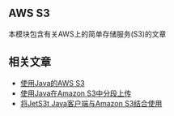 ## AWS S3

本模块包含有关AWS上的简单存储服务(S3)的文章

## 相关文章

+ [使用Java的AWS S3](docs/使用Java的AWS-S3.md)
+ [使用Java在Amazon S3中分段上传](docs/使用Java在Amazon-S3中分段上传.md)
+ [将JetS3t Java客户端与Amazon S3结合使用](docs/将JetS3t-Java客户端与Amazon-S3结合使用.md)
